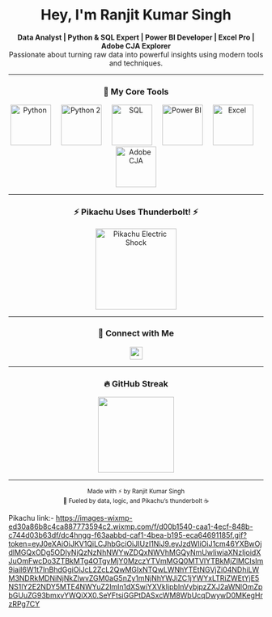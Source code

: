 <h1 align="center">Hey, I'm Ranjit Kumar Singh</h1>

<p align="center">
  <strong>Data Analyst | Python & SQL Expert | Power BI Developer | Excel Pro | Adobe CJA Explorer</strong><br />
  Passionate about turning raw data into powerful insights using modern tools and techniques.
</p>

---

<!-- Skills Section -->
<h3 align="center">💼 My Core Tools</h3>
<div align="center">
  <img src="https://media.giphy.com/media/qgQUggAC3Pfv687qPC/giphy.gif" height="80" alt="Python" />
  <img width="12" />
  <img src="https://media.giphy.com/media/KAq5w47R9rmTuvWOWa/giphy.gif" height="80" alt="Python 2" />
  <img width="12" />
  <img src="https://marlinbluetech.com/assets/img/sq.gif" height="80" alt="SQL" />
  <img width="12" />
  <img src="https://miro.medium.com/v2/resize:fit:1100/format:webp/0*1G2TzNcdf6rJc5HS.gif" height="80" alt="Power BI" />
  <img width="12" />
  <img src="https://miro.medium.com/v2/format:webp/0*dfhyWoxygZej7bgV.gif" height="80" alt="Excel" />
  <img width="12" />
  <img src="https://jimalytics.com/wp-content/uploads/2022/07/AEP-Schema-Basics.gif" height="80" alt="Adobe CJA" />
</div>

---

<!-- Pikachu Animation Section -->
<h3 align="center">⚡ Pikachu Uses Thunderbolt! ⚡</h3>
<div align="center">
  <img src="https://images-wixmp-ed30a86b8c4ca887773594c2.wixmp.com/f/d00b1540-caa1-4ecf-848b-c744d03b63df/dc4hngg-f63aabbd-caf1-4bea-b195-eca64691185f.gif?token=eyJ0eXAiOiJKV1QiLCJhbGciOiJIUzI1NiJ9.eyJzdWIiOiJ1cm46YXBwOjdlMGQxODg5ODIyNjQzNzNhNWYwZDQxNWVhMGQyNmUwIiwiaXNzIjoidXJuOmFwcDo3ZTBkMTg4OTgyMjY0MzczYTVmMGQ0MTVlYTBkMjZlMCIsIm9iaiI6W1t7InBhdGgiOiJcL2ZcL2QwMGIxNTQwLWNhYTEtNGVjZi04NDhiLWM3NDRkMDNiNjNkZlwvZGM0aG5nZy1mNjNhYWJiZC1jYWYxLTRiZWEtYjE5NS1lY2E2NDY5MTE4NWYuZ2lmIn1dXSwiYXVkIjpbInVybjpzZXJ2aWNlOmZpbGUuZG93bmxvYWQiXX0.SeYFtsiGGPtDASxcWM8WbUcqDwywD0MKegHrzRPg7CY" height="160" alt="Pikachu Electric Shock" />
</div>

---

<!-- Social Links -->
<h3 align="center">🔗 Connect with Me</h3>
<div align="center">
  <a href="https://www.linkedin.com/in/ranjit-kumar-singh-1a69701a6/" target="_blank">
    <img src="https://img.shields.io/static/v1?message=LinkedIn&logo=linkedin&label=&color=0077B5&logoColor=white&labelColor=&style=for-the-badge" height="25" />
  </a>
</div>

---

<!-- GitHub Streak Stats -->
<h3 align="center">🔥 GitHub Streak</h3>
<div align="center">
  <img src="https://streak-stats.demolab.com?user=Ranjit933&locale=en&mode=daily&theme=dracula&hide_border=false&border_radius=5" height="150" />
</div>

---

<!-- Footer -->
<p align="center">
  <sub>Made with ⚡ by Ranjit Kumar Singh</sub><br/>
  <sub>📍 Fueled by data, logic, and Pikachu’s thunderbolt ☕</sub>
</p>
















Pikachu link:-
https://images-wixmp-ed30a86b8c4ca887773594c2.wixmp.com/f/d00b1540-caa1-4ecf-848b-c744d03b63df/dc4hngg-f63aabbd-caf1-4bea-b195-eca64691185f.gif?token=eyJ0eXAiOiJKV1QiLCJhbGciOiJIUzI1NiJ9.eyJzdWIiOiJ1cm46YXBwOjdlMGQxODg5ODIyNjQzNzNhNWYwZDQxNWVhMGQyNmUwIiwiaXNzIjoidXJuOmFwcDo3ZTBkMTg4OTgyMjY0MzczYTVmMGQ0MTVlYTBkMjZlMCIsIm9iaiI6W1t7InBhdGgiOiJcL2ZcL2QwMGIxNTQwLWNhYTEtNGVjZi04NDhiLWM3NDRkMDNiNjNkZlwvZGM0aG5nZy1mNjNhYWJiZC1jYWYxLTRiZWEtYjE5NS1lY2E2NDY5MTE4NWYuZ2lmIn1dXSwiYXVkIjpbInVybjpzZXJ2aWNlOmZpbGUuZG93bmxvYWQiXX0.SeYFtsiGGPtDASxcWM8WbUcqDwywD0MKegHrzRPg7CY
